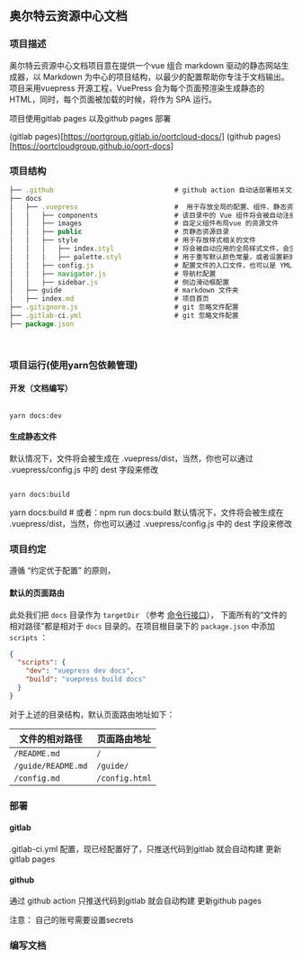 ## 奥尔特云资源中心文档

### 项目描述

奥尔特云资源中心文档项目意在提供一个vue 组合 markdown 驱动的静态网站生成器，以 Markdown 为中心的项目结构，以最少的配置帮助你专注于文档输出。
项目采用vuepress 开源工程，VuePress 会为每个页面预渲染生成静态的 HTML，同时，每个页面被加载的时候，将作为 SPA 运行。

项目使用gitlab pages 以及github pages 部署

(gitlab pages)[https://oortgroup.gitlab.io/oortcloud-docs/]
(github pages)[https://oortcloudgroup.github.io/oort-docs]

### 项目结构


```js
├── .github                              # github action 自动话部署相关文件
├── docs
│   ├── .vuepress                        #  用于存放全局的配置、组件、静态资源等。
│   │   ├── components                   # 该目录中的 Vue 组件将会被自动注册为全局组件。
│   │   ├── images                       # 自定义组件布局vue 的资源文件 
│   │   ├── public                       # 页静态资源目录
│   │   ├── style                        # 用于存放样式相关的文件
│   │   │   ├── index.styl               # 将会被自动应用的全局样式文件，会生成在最终的 CSS 文件结尾，具有比默认样式更高的优先级
│   │   │   ├── palette.styl             # 用于重写默认颜色常量，或者设置新的 stylus 颜色常量。
│   │   ├── config.js                    # 配置文件的入口文件，也可以是 YML 或 toml
│   │   ├── navigator.js                 # 导航栏配置
│   │   ├── sidebar.js                   # 侧边滑动框配置
│   ├── guide                            # markdown 文件夹
│   ├── index.md                         # 项目首页
├── .gitignore.js                        # git 忽略文件配置
├── .gitlab-ci.yml                       # git 忽略文件配置
├── package.json                       

     
```

### 项目运行(使用yarn包依赖管理)

#### 开发（文档编写）

```

yarn docs:dev

```
#### 生成静态文件

默认情况下，文件将会被生成在 .vuepress/dist，当然，你也可以通过 .vuepress/config.js 中的 dest 字段来修改

```

yarn docs:build

```


yarn docs:build # 或者：npm run docs:build
默认情况下，文件将会被生成在 .vuepress/dist，当然，你也可以通过 .vuepress/config.js 中的 dest 字段来修改

###  项目约定

 遵循 “约定优于配置” 的原则，
 
 #### 默认的页面路由
 
 此处我们把 `docs` 目录作为 `targetDir` （参考 [命令行接口](https://www.vuepress.cn/api/cli.html#基本用法)），
 下面所有的“文件的相对路径”都是相对于 `docs` 目录的。在项目根目录下的 `package.json` 中添加 `scripts` ：
 
 ```json
 {
   "scripts": {
     "dev": "vuepress dev docs",
     "build": "vuepress build docs"
   }
 }
 ```
 
 对于上述的目录结构，默认页面路由地址如下：
 
 | 文件的相对路径     | 页面路由地址   |
 | ------------------ | -------------- |
 | `/README.md`       | `/`            |
 | `/guide/README.md` | `/guide/`      |
 | `/config.md`       | `/config.html` |
 


### 部署  

#### gitlab 

.gitlab-ci.yml 配置，现已经配置好了，只推送代码到gitlab 就会自动构建 更新gitlab pages 

#### github 

通过 github action  只推送代码到gitlab 就会自动构建 更新github pages 

注意： 自己的账号需要设置secrets


### 编写文档
